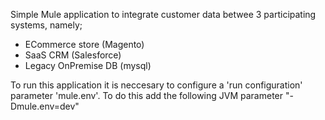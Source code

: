 Simple Mule application to integrate customer data betwee 3 participating systems, namely;

- ECommerce store (Magento)
- SaaS CRM (Salesforce)
- Legacy OnPremise DB (mysql)

To run this application it is neccesary to configure a 'run configuration' parameter 'mule.env'.  To do this add the following JVM parameter "-Dmule.env=dev"


